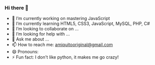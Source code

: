 ### Hi there 👋
- 🔭 I’m currently working on mastering JavaScript
- 🌱 I’m currently learning HTML5, CSS3, JavaScript, MySQL, PHP, C#
- 👯 I’m looking to collaborate on ...
- 🤔 I’m looking for help with ...
- 💬 Ask me about ...
- 📫 How to reach me: amiquitooriginal@gmail.com
- 😄 Pronouns: 
- ⚡ Fun fact: I don't like python, it makes me go crazy!
